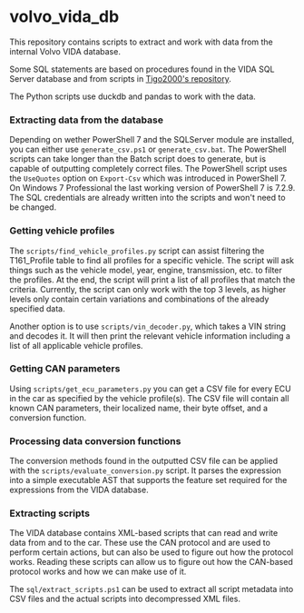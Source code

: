 # volvo_vida_db

This repository contains scripts to extract and work with data from the internal Volvo VIDA database.

Some SQL statements are based on procedures found in the VIDA SQL Server database and from scripts in [Tigo2000's repository](https://github.com/Tigo2000/Volvo-VIDA/).

The Python scripts use duckdb and pandas to work with the data.

### Extracting data from the database

Depending on wether PowerShell 7 and the SQLServer module are installed, you can either use `generate_csv.ps1` or `generate_csv.bat`.
The PowerShell scripts can take longer than the Batch script does to generate, but is capable of outputting completely correct files.
The PowerShell script uses the `UseQuotes` option on `Export-Csv` which was introduced in PowerShell 7. On Windows 7 Professional the last working version of PowerShell 7 is 7.2.9.
The SQL credentials are already written into the scripts and won't need to be changed.

### Getting vehicle profiles

The `scripts/find_vehicle_profiles.py` script can assist filtering the T161_Profile table to find all profiles
for a specific vehicle. The script will ask things such as the vehicle model, year, engine, transmission, etc.
to filter the profiles. At the end, the script will print a list of all profiles that match the criteria.
Currently, the script can only work with the top 3 levels, as higher levels only contain certain variations and
combinations of the already specified data.

Another option is to use `scripts/vin_decoder.py`, which takes a VIN string and decodes it.
It will then print the relevant vehicle information including a list of all applicable vehicle profiles.

### Getting CAN parameters

Using `scripts/get_ecu_parameters.py` you can get a CSV file for every ECU in the car as specified by the vehicle profile(s).
The CSV file will contain all known CAN parameters, their localized name, their byte offset, and a conversion function.

### Processing data conversion functions

The conversion methods found in the outputted CSV file can be applied with the `scripts/evaluate_conversion.py` script.
It parses the expression into a simple executable AST that supports the feature set required for the expressions from the VIDA database.

### Extracting scripts

The VIDA database contains XML-based scripts that can read and write data from and to the car.
These use the CAN protocol and are used to perform certain actions, but can also be used to figure out how the protocol works.
Reading these scripts can allow us to figure out how the CAN-based protocol works and how we can make use of it. 

The `sql/extract_scripts.ps1` can be used to extract all script metadata into CSV files and the actual scripts into decompressed XML files.
